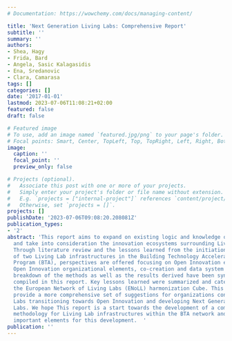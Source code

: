 ```yaml
---
# Documentation: https://wowchemy.com/docs/managing-content/

title: 'Next Generation Living Labs: Comprehensive Report'
subtitle: ''
summary: ''
authors:
- Shea, Hagy
- Frida, Bard
- Angela, Sasic Kalagasidis
- Ena, Sredanovic
- Clara, Camarasa
tags: []
categories: []
date: '2017-01-01'
lastmod: 2023-07-06T11:08:21+02:00
featured: false
draft: false

# Featured image
# To use, add an image named `featured.jpg/png` to your page's folder.
# Focal points: Smart, Center, TopLeft, Top, TopRight, Left, Right, BottomLeft, Bottom, BottomRight.
image:
  caption: ''
  focal_point: ''
  preview_only: false

# Projects (optional).
#   Associate this post with one or more of your projects.
#   Simply enter your project's folder or file name without extension.
#   E.g. `projects = ["internal-project"]` references `content/project/deep-learning/index.md`.
#   Otherwise, set `projects = []`.
projects: []
publishDate: '2023-07-06T09:08:20.208081Z'
publication_types:
- '2'
abstract: 'This report aims to expand on existing logic and knowledge of Living Labs
  and take into consideration the innovation ecosystems surrounding Living Labs. 
  Through literature review and the lessons learned from the initiation and implementation
  of two Living Lab infrastructures in the Building Technology Accelerator Flagship
  Program (BTA), perspectives are offered focusing on Open Innovation ecosystems,
  Open Innovation organizational elements, co-creation and data system tools.  The
  breakdown of the methods as well as the results derived have been synthesized and
  compiled in this report. Key lessons learned were summarized and categorized using
  the European Network of Living Labs (ENoLL) harmonization Cube. This was done to
  provide a more comprehensive set of suggestions for organizations connected to Living
  Labs transitioning towards Open Innovation and developing Next Generation Living
  Labs. We hope This report is a start towards the development of a comprehensive
  methodology for Living Lab infrastructures within the BTA network and points to
  important elements for this development.  '
publication: ''
---
```

